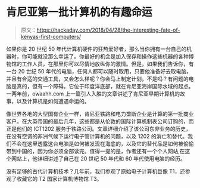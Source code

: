 # 肯尼亚第一批计算机的有趣命运

> 原文：<https://hackaday.com/2018/04/28/the-interesting-fate-of-kenyas-first-computers/>

如果你是 20 世纪 50 年代计算机硬件的狂热爱好者，那么当你拥有一台自己的机器时，你可能就没那么幸运了。你最好的机会是加入保存和操作这些机器的各种博物馆的工作人员，在那里你可以尽情地放纵你的激情。但是，如果我们告诉你，有一台 20 世纪 50 年代的电脑，任何人都可以随时取用，只要他准备好去取电脑，并且有合适的交通工具，又会怎么样呢？你会马上制定计划，不是吗？有问题的电脑是真的，但有一个障碍。它位于印度洋底部，就在肯尼亚海岸国际水域的起点。一两年前，owaahh.com 上一篇引人入胜的文章讲述了肯尼亚早期计算机的故事，以及计算机是如何遭遇命运的。

像世界各地的大型国有企业一样，肯尼亚铁路和电力垄断企业是计算的第一批商业客户。在大英帝国的最后几年，这些都是从伦敦的国际计算机制表公司订购的，而正是他们的 ICT1202 服务于铁路公司。文章详细介绍了该公司东非业务的历史，在没有空调的非洲气候下运行电子管计算机的问题，以及 1202 的消亡和替代。我们不会在这里透露这台电脑是如何被发现在海底的，以及它的替代品是如何被偷偷带到中国的，因为你必须全部读完。值得一提的是，作者还有一个个人网站,在这个网站上，他详细讲述了自己在 20 世纪 50 年代和 60 年代使用电脑的经历。

没有足够的古代计算机技术？几年前，我们参观了原始电子计算机巨像 T1，还参观了收藏它的 T2 国家计算机博物馆 T3。